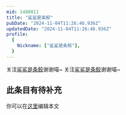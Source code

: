 ```yaml
---
mid: 1480811
title: "鲨鲨是条鲛"
pubDate: "2024-11-04T11:26:46.936Z"
updatedDate: "2024-11-04T11:26:46.936Z"
profile:
  {
    Nickname: ["鲨鲨是条鲛"],
  }
---
```


关注[鲨鲨是条鲛](https://space.bilibili.com/1480811)谢谢喵~ 关注[鲨鲨是条鲛](https://space.bilibili.com/1480811)谢谢喵~

## 此条目有待补充
你可以在[这里](https://github.com/Yuhanawa/VTuber.ICU-Content/edit/master/v/鲨鲨是条鲛/index.md)编辑本文

